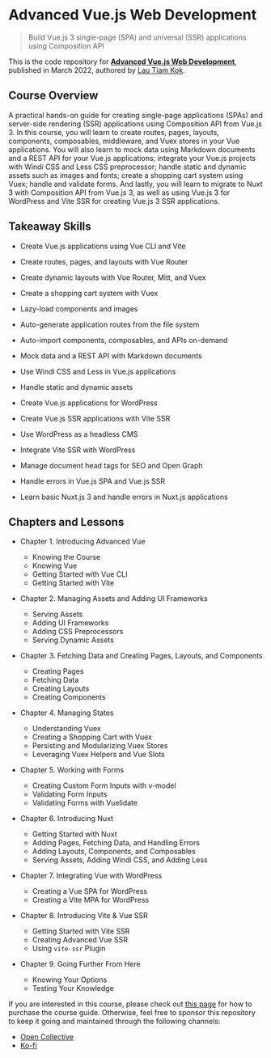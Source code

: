 # Advanced Vue.js Web Development

> Build Vue.js 3 single-page (SPA) and universal (SSR) applications using Composition API

This is the code repository for [**Advanced Vue.js Web Development**](https://lauthiamkok.net/origins/digital/advanced-vuejs-web-development), published in March 2022, authored by [Lau Tiam Kok](https://lauthiamkok.net/).

## Course Overview

A practical hands-on guide for creating single-page applications (SPAs) and server-side rendering (SSR) applications using Composition API from Vue.js 3. In this course, you will learn to create routes, pages, layouts, components, composables, middleware, and Vuex stores in your Vue applications. You will also learn to mock data using Markdown documents and a REST API for your Vue.js applications; integrate your Vue.js projects with Windi CSS and Less CSS preprocessor; handle static and dynamic assets such as images and fonts; create a shopping cart system using Vuex; handle and validate forms. And lastly, you will learn to migrate to Nuxt 3 with Composition API from Vue.js 3, as well as using Vue.js 3 for WordPress and Vite SSR for creating Vue.js 3 SSR applications.

## Takeaway Skills

* Create Vue.js applications using Vue CLI and Vite

* Create routes, pages, and layouts with Vue Router

* Create dynamic layouts with Vue Router, Mitt, and Vuex

* Create a shopping cart system with Vuex

* Lazy-load components and images

* Auto-generate application routes from the file system

* Auto-import components, composables, and APIs on-demand

* Mock data and a REST API with Markdown documents

* Use Windi CSS and Less in Vue.js applications

* Handle static and dynamic assets

* Create Vue.js applications for WordPress

* Create Vue.js SSR applications with Vite SSR

* Use WordPress as a headless CMS

* Integrate Vite SSR with WordPress

* Manage document head tags for SEO and Open Graph

* Handle errors in Vue.js SPA and Vue.js SSR

* Learn basic Nuxt.js 3 and handle errors in Nuxt.js applications

## Chapters and Lessons

* Chapter 1. Introducing Advanced Vue

    * Knowing the Course
    * Knowing Vue
    * Getting Started with Vue CLI
    * Getting Started with Vite

* Chapter 2. Managing Assets and Adding UI Frameworks

    * Serving Assets
    * Adding UI Frameworks
    * Adding CSS Preprocessors
    * Serving Dynamic Assets

* Chapter 3. Fetching Data and Creating Pages, Layouts, and Components

    * Creating Pages
    * Fetching Data
    * Creating Layouts
    * Creating Components

* Chapter 4. Managing States

    * Understanding Vuex
    * Creating a Shopping Cart with Vuex
    * Persisting and Modularizing Vuex Stores
    * Leveraging Vuex Helpers and Vue Slots

* Chapter 5. Working with Forms

    * Creating Custom Form Inputs with v-model
    * Validating Form Inputs
    * Validating Forms with Vuelidate

* Chapter 6. Introducing Nuxt

    * Getting Started with Nuxt
    * Adding Pages, Fetching Data, and Handling Errors
    * Adding Layouts, Components, and Composables
    * Serving Assets, Adding Windi CSS, and Adding Less

* Chapter 7. Integrating Vue with WordPress

    * Creating a Vue SPA for WordPress
    * Creating a Vite MPA for WordPress

* Chapter 8. Introducing Vite & Vue SSR

    * Getting Started with Vite SSR
    * Creating Advanced Vue SSR
    * Using `vite-ssr` Plugin

* Chapter 9. Going Further From Here

    * Knowing Your Options
    * Testing Your Knowledge

If you are interested in this course, please check out [this page](https://lauthiamkok.net/origins/digital/advanced-vuejs-web-development) for how to purchase the course guide. Otherwise, feel free to sponsor this repository to keep it going and maintained through the following channels:

* [Open Collective](https://opencollective.com/lautiamkoka)
* [Ko-fi](https://ko-fi.com/lautiamkok)
